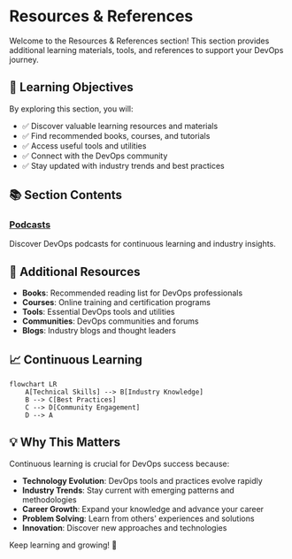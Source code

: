 # Resources & References

Welcome to the Resources & References section! This section provides additional learning materials, tools, and references to support your DevOps journey.

## 🎯 Learning Objectives

By exploring this section, you will:

- ✅ Discover valuable learning resources and materials
- ✅ Find recommended books, courses, and tutorials
- ✅ Access useful tools and utilities
- ✅ Connect with the DevOps community
- ✅ Stay updated with industry trends and best practices

## 📚 Section Contents

### [Podcasts](podcast.md)

Discover DevOps podcasts for continuous learning and industry insights.

## 🏁 Additional Resources

- **Books**: Recommended reading list for DevOps professionals
- **Courses**: Online training and certification programs
- **Tools**: Essential DevOps tools and utilities
- **Communities**: DevOps communities and forums
- **Blogs**: Industry blogs and thought leaders

## 📈 Continuous Learning

```mermaid
flowchart LR
    A[Technical Skills] --> B[Industry Knowledge]
    B --> C[Best Practices]
    C --> D[Community Engagement]
    D --> A
```

## 💡 Why This Matters

Continuous learning is crucial for DevOps success because:

- **Technology Evolution**: DevOps tools and practices evolve rapidly
- **Industry Trends**: Stay current with emerging patterns and methodologies
- **Career Growth**: Expand your knowledge and advance your career
- **Problem Solving**: Learn from others' experiences and solutions
- **Innovation**: Discover new approaches and technologies

Keep learning and growing! 🚀